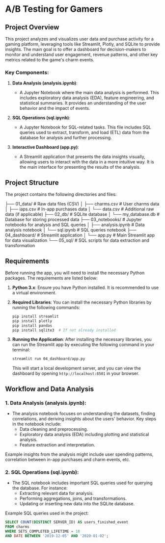 # A/B Testing for Gamers

## Project Overview

This project analyzes and visualizes user data and purchase activity for a gaming platform, leveraging tools like Streamlit, Plotly, and SQLite to provide insights. The main goal is to offer a dashboard for decision-makers to monitor and understand user engagement, revenue patterns, and other key metrics related to the game's charm events.

### Key Components:
1. **Data Analysis (analysis.ipynb)**: 
   - A Jupyter Notebook where the main data analysis is performed. This includes exploratory data analysis (EDA), feature engineering, and statistical summaries. It provides an understanding of the user behavior and the impact of events.
   
2. **SQL Operations (sql.ipynb)**:
   - A Jupyter Notebook for SQL-related tasks. This file includes SQL queries used to extract, transform, and load (ETL) data from the database for analysis and further processing.
   
3. **Interactive Dashboard (app.py)**:
   - A Streamlit application that presents the data insights visually, allowing users to interact with the data in a more intuitive way. It is the main interface for presenting the results of the analysis.

## Project Structure

The project contains the following directories and files:

├── 01_data/ # Raw data files (CSV) │ ├── charms.csv # User charms data │ ├── iaps.csv # In-app purchases data │ └── data.csv # Additional raw data (if applicable) ├── 02_db/ # SQLite database │ └── my_database.db # Database for storing processed data ├── 03_notebooks/ # Jupyter notebooks for analysis and SQL queries │ ├── analysis.ipynb # Data analysis notebook │ └── sql.ipynb # SQL queries notebook ├── 04_dashboard/ # Streamlit application │ └── app.py # Main Streamlit app for data visualization └── 05_sql/ # SQL scripts for data extraction and transformation


## Requirements

Before running the app, you will need to install the necessary Python packages. The requirements are listed below:

1. **Python 3.x**: Ensure you have Python installed. It is recommended to use a virtual environment.

2. **Required Libraries**: You can install the necessary Python libraries by running the following commands:

    ```bash
    pip install streamlit
    pip install plotly
    pip install pandas
    pip install sqlite3  # If not already installed
    ```

3. **Running the Application**: After installing the necessary libraries, you can run the Streamlit app by executing the following command in your terminal:

    ```bash
    streamlit run 04_dashboard/app.py
    ```

    This will start a local development server, and you can view the dashboard by opening `http://localhost:8501` in your browser.

## Workflow and Data Analysis

### 1. **Data Analysis (analysis.ipynb)**:
   - The analysis notebook focuses on understanding the datasets, finding correlations, and deriving insights about the users' behavior. Key steps in the notebook include:
     - Data cleaning and preprocessing.
     - Exploratory data analysis (EDA) including plotting and statistical analysis.
     - Feature extraction and interpretation.
   
   Example insights from the analysis might include user spending patterns, correlation between in-app purchases and charm events, etc.

### 2. **SQL Operations (sql.ipynb)**:
   - The SQL notebook includes important SQL queries used for querying the database. For instance:
     - Extracting relevant data for analysis.
     - Performing aggregations, joins, and transformations.
     - Updating or inserting new data into the SQLite database.

   Example SQL queries used in the project:
   ```sql
   SELECT COUNT(DISTINCT SERVER_ID) AS users_finished_event
   FROM charms
   WHERE SETS_COMPLETED_LIFETIME = 18
   AND DATE BETWEEN '2019-12-05' AND '2020-01-02';